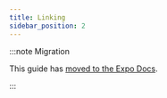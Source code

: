 ```yaml
---
title: Linking
sidebar_position: 2
---
```


:::note Migration

This guide has [moved to the Expo Docs](https://docs.expo.dev/routing/navigating-pages/).

:::
